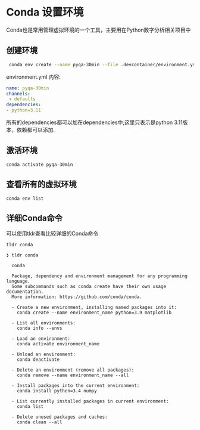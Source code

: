 # Conda 设置环境

Conda也是常用管理虚拟环境的一个工具，主要用在Python数字分析相关项目中

## 创建环境

```bash
 conda env create --name pyqa-30min --file .devcontainer/environment.yml
```

environment.yml 内容:

```yaml
name: pyqa-30min
channels:
 - defaults
dependencies:
- python=3.11
```

所有的dependencies都可以加在dependencies中,这里只表示是python 3.11版本，依赖都可以添加.


## 激活环境

```shell
conda activate pyqa-30min
```

## 查看所有的虚拟环境

```shell
conda env list
```

## 详细Conda命令

可以使用tldr查看比较详细的Conda命令

```shell
tldr conda
```

```shell
❯ tldr conda 

  conda

  Package, dependency and environment management for any programming language.
  Some subcommands such as conda create have their own usage documentation.
  More information: https://github.com/conda/conda.

  - Create a new environment, installing named packages into it:
    conda create --name environment_name python=3.9 matplotlib

  - List all environments:
    conda info --envs

  - Load an environment:
    conda activate environment_name

  - Unload an environment:
    conda deactivate

  - Delete an environment (remove all packages):
    conda remove --name environment_name --all

  - Install packages into the current environment:
    conda install python=3.4 numpy

  - List currently installed packages in current environment:
    conda list

  - Delete unused packages and caches:
    conda clean --all

```